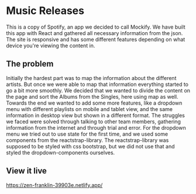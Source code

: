 # Music Releases

This is a copy of Spotify, an app we decided to call Mockify. We have built this app with React and gathered all necessary information from the json.
The site is responsive and has some different features depending on what device you're viewing the content in.

## The problem

Initially the hardest part was to map the information about the different artists. But once we were able to map that information everything started to go a bit more
smoothly. We decided that we wanted to divide the content on the page and sort the Albums from the Singles, here using map as well. Towards the end we wanted to add some more features, like a dropdown menu with different playlists on mobile and tablet view, and the same information in desktop view but shown in a different format. The struggles we faced were solved through talking to other team members, gathering information from the internet and through trial and error. For the dropdown menu we tried out to use state for the first time, and we used some components from the reactstrap-library. The reactstrap-library was supposed to be styled with css bootstrap, but we did not use that and styled the dropdown-components ourselves.

## View it live

https://zen-franklin-39903e.netlify.app/
